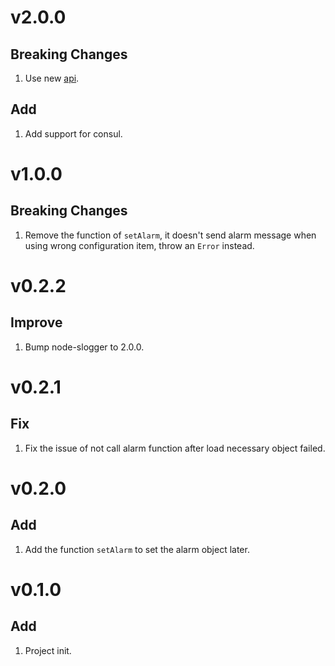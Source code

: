 # v2.0.0
## Breaking Changes
1. Use new [api](doc/api.md).
## Add
1. Add support for consul.

# v1.0.0
## Breaking Changes
1. Remove the function of `setAlarm`, it doesn't send alarm message when using wrong configuration item, throw an `Error` instead.

# v0.2.2
## Improve
1. Bump node-slogger to 2.0.0.

# v0.2.1
## Fix
1. Fix the issue of not call alarm function after load necessary object failed.

# v0.2.0
## Add
1. Add the function `setAlarm` to set the alarm object later.

# v0.1.0
## Add
1. Project init.